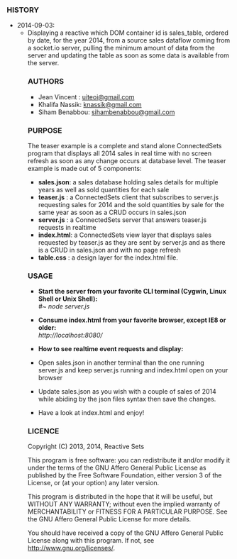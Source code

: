 
### HISTORY

* 2014-09-03:
  * Displaying a reactive <table> which DOM container id is sales_table, ordered by date, for the year 2014, from a source sales dataflow coming from a socket.io server, pulling the minimum amount of data from the server and updating the table as soon as some data is available from the server.

### AUTHORS

* Jean Vincent  :  uiteoi@gmail.com
* Khalifa Nassik:  knassik@gmail.com
* Siham Benabbou:  sihambenabbou@gmail.com

### PURPOSE

The teaser example is a complete and stand alone ConnectedSets program that displays all 2014 sales in real time with no screen refresh as soon as any change occurs at database level.
The teaser example is made out of 5 components:

* **sales.json**: a sales database holding sales details for multiple years as well as sold quantities for each sale
* **teaser.js** : a ConnectedSets client that subscribes to server.js requesting sales for 2014 and the sold quantities by sale for the same year as soon as a CRUD occurs in sales.json
* **server.js** : a ConnectedSets server that answers teaser.js requests in realtime
* **index.html**: a ConnectedSets view layer that displays sales requested by teaser.js as they are sent by server.js and as there is a CRUD in sales.json and with no page refresh
* **table.css** : a design layer for the index.html file.

### USAGE

* **Start the server from your favorite CLI terminal (Cygwin, Linux Shell or Unix Shell):**  
_#~ node server.js_
 
* **Consume index.html from your favorite browser, except IE8 or older:**  
_http://localhost:8080/_

* **How to see realtime event requests and display:**
* Open sales.json in another terminal than the one running server.js and keep server.js running and index.html open on your browser
* Update sales.json as you wish with a couple of sales of 2014 while abiding by the json files syntax then save the changes.
* Have a look at index.html and enjoy!

### LICENCE


Copyright (C) 2013, 2014, Reactive Sets

This program is free software: you can redistribute it and/or modify
it under the terms of the GNU Affero General Public License as
published by the Free Software Foundation, either version 3 of the
License, or (at your option) any later version.

This program is distributed in the hope that it will be useful,
but WITHOUT ANY WARRANTY; without even the implied warranty of
MERCHANTABILITY or FITNESS FOR A PARTICULAR PURPOSE.  See the
GNU Affero General Public License for more details.

You should have received a copy of the GNU Affero General Public License
along with this program.  If not, see <http://www.gnu.org/licenses/>.

